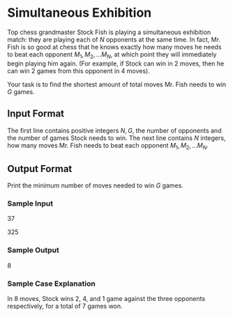 # Simultaneous Exhibition

Top chess grandmaster Stock Fish is playing a simultaneous exhibition match: they are playing each of $N$ opponents at the same time.
In fact, Mr. Fish is so good at chess that he knows exactly how many moves he needs to beat each opponent $M_1, M_2, ... M_N$, at which point they will immediately begin playing him again.
(For example, if Stock can win in 2 moves, then he can win 2 games from this opponent in 4 moves).

Your task is to find the shortest amount of total moves Mr. Fish needs to win $G$ games.

## Input Format

The first line contains positive integers $N, G$, the number of opponents and the number of games Stock needs to win.
The next line contains $N$ integers, how many moves Mr. Fish needs to beat each opponent $M_1, M_2, ... M_N$.

## Output Format

Print the minimum number of moves needed to win $G$ games.

### Sample Input
$3 7$

$3 2 5$

### Sample Output
$8$

### Sample Case Explanation
In 8 moves, Stock wins 2, 4, and 1 game against the three opponents respectively, for a total of 7 games won.
